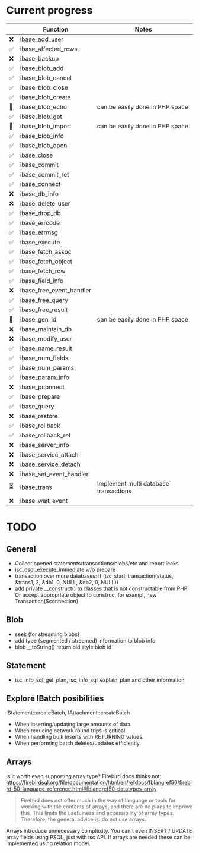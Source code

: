 # Current progress

|     | Function                 | Notes                                 |
|---  |---                       | ---                                   |
|❌    |ibase_add_user            |                                       |
|✅    | ibase_affected_rows      |                                       |
|❌    | ibase_backup             |                                       |
|✅    | ibase_blob_add           |                                       |
|✅    | ibase_blob_cancel        |                                       |
|✅    | ibase_blob_close         |                                       |
|✅    | ibase_blob_create        |                                       |
|🚫   | ibase_blob_echo          | can be easily done in PHP space       |
|✅    | ibase_blob_get           |                                       |
|🚫   | ibase_blob_import        | can be easily done in PHP space       |
|✅    | ibase_blob_info          |                                       |
|✅    | ibase_blob_open          |                                       |
|✅    | ibase_close              |                                       |
|✅    | ibase_commit             |                                       |
|✅    | ibase_commit_ret         |                                       |
|✅    | ibase_connect            |                                       |
|❌    | ibase_db_info            |                                       |
|❌    | ibase_delete_user        |                                       |
|✅    | ibase_drop_db            |                                       |
|✅    | ibase_errcode            |                                       |
|✅    | ibase_errmsg             |                                       |
|✅    | ibase_execute            |                                       |
|✅    | ibase_fetch_assoc        |                                       |
|✅    | ibase_fetch_object       |                                       |
|✅    | ibase_fetch_row          |                                       |
|✅    | ibase_field_info         |                                       |
|❌    | ibase_free_event_handler |                                       |
|✅    | ibase_free_query         |                                       |
|✅    | ibase_free_result        |                                       |
|🚫   | ibase_gen_id             | can be easily done in PHP space       |
|❌    | ibase_maintain_db        |                                       |
|❌    | ibase_modify_user        |                                       |
|✅    | ibase_name_result        |                                       |
|✅    | ibase_num_fields         |                                       |
|✅    | ibase_num_params         |                                       |
|✅    | ibase_param_info         |                                       |
|❌    | ibase_pconnect           |                                       |
|✅    | ibase_prepare            |                                       |
|✅    | ibase_query              |                                       |
|❌    | ibase_restore            |                                       |
|✅    | ibase_rollback           |                                       |
|✅    | ibase_rollback_ret       |                                       |
|❌    | ibase_server_info        |                                       |
|❌    | ibase_service_attach     |                                       |
|❌    | ibase_service_detach     |                                       |
|❌    | ibase_set_event_handler  |                                       |
|⏳    | ibase_trans              | Implement multi database transactions |
|❌    | ibase_wait_event         |                                       |

# TODO

## General

- Collect opened statements/transactions/blobs/etc and report leaks
- isc_dsql_execute_immediate w/o prepare
- transaction over more databases: if (isc_start_transaction(status, &trans1, 2, &db1, 0, NULL, &db2, 0, NULL))
- add private __construct() to classes that is not constructable from PHP. Or accept appropriate object to construc, for exampl, new Transaction($connection)

## Blob

- seek (for streaming blobs)
- add type (segmented / streamed) information to blob info
- blob __toString() return old style blob id

## Statement

- isc_info_sql_get_plan, isc_info_sql_explain_plan and other information

## Explore IBatch posibilities

IStatement::createBatch, IAttachment::createBatch

- When inserting/updating large amounts of data.
- When reducing network round trips is critical.
- When handling bulk inserts with RETURNING values.
- When performing batch deletes/updates efficiently.

## Arrays

Is it worth even supporting array type? Firebird docs thinks not:
https://firebirdsql.org/file/documentation/html/en/refdocs/fblangref50/firebird-50-language-reference.html#fblangref50-datatypes-array

> Firebird does not offer much in the way of language or tools for working with the contents of arrays, and there are no plans to improve this. This limits the usefulness and accessibility of array types. Therefore, the general advice is: do not use arrays.

Arrays introduce unnecessary complexity. You can't even INSERT / UPDATE array fields using PSQL, just with isc API. If arrays are needed these can be implemented using relation model.
